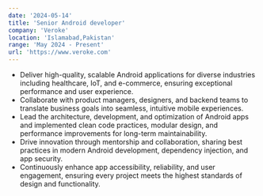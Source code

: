 ```yaml
---
date: '2024-05-14'
title: 'Senior Android developer'
company: 'Veroke'
location: 'Islamabad,Pakistan'
range: 'May 2024 - Present'
url: 'https://www.veroke.com'
---
```


- Deliver high-quality, scalable Android applications for diverse industries including healthcare, IoT, and e-commerce, ensuring exceptional performance and user experience.
- Collaborate with product managers, designers, and backend teams to translate business goals into seamless, intuitive mobile experiences.
- Lead the architecture, development, and optimization of Android apps and implemented clean code practices, modular design, and performance improvements for long-term maintainability.
- Drive innovation through mentorship and collaboration, sharing best practices in modern Android development, dependency injection, and app security.
- Continuously enhance app accessibility, reliability, and user engagement, ensuring every project meets the highest standards of design and functionality.
